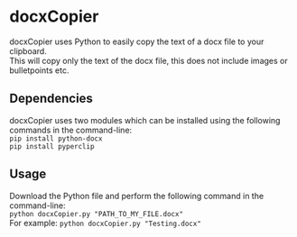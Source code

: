 # docxCopier
docxCopier uses Python to easily copy the text of a docx file to your clipboard.<br/>
This will copy only the text of the docx file, this does not include images or bulletpoints etc.

## Dependencies
docxCopier uses two modules which can be installed using the following commands in the command-line:<br />
`pip install python-docx`<br />
`pip install pyperclip`<br />

## Usage
Download the Python file and perform the following command in the command-line:<br/>
`python docxCopier.py "PATH_TO_MY_FILE.docx"`<br/>
For example: `python docxCopier.py "Testing.docx"`
